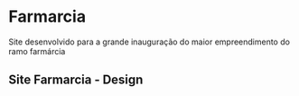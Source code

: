 # Farmarcia
Site desenvolvido para a grande inauguração do maior empreendimento do ramo farmárcia

## Site Farmarcia - Design
